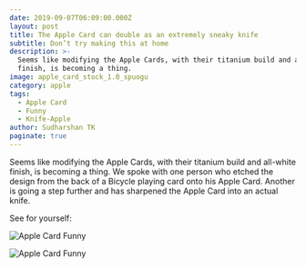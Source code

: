 ```yaml
---
date: 2019-09-07T06:09:00.000Z
layout: post
title: The Apple Card can double as an extremely sneaky knife
subtitle: Don’t try making this at home
description: >-
  Seems like modifying the Apple Cards, with their titanium build and all-white
  finish, is becoming a thing.
image: apple_card_stock_1.0_spuogu
category: apple
tags:
  - Apple Card
  - Funny
  - Knife-Apple
author: Sudharshan TK
paginate: true
---
```

Seems like modifying the Apple Cards, with their titanium build and all-white finish, is becoming a thing. We spoke with one person who etched the design from the back of a Bicycle playing card onto his Apple Card. Another is going a step further and has sharpened the Apple Card into an actual knife.

See for yourself:

![Apple Card Funny](https://res.cloudinary.com/read-write-tech/image/upload/v1567837707/_AMR___Sharpening_Titanium_Knife_made_of_Apple_Card_AMSR__1__u3ak1t.gif "Apple Card Knife")

![Apple Card Funny](https://res.cloudinary.com/read-write-tech/image/upload/v1567837755/_AMR___Sharpening_Titanium_Knife_made_of_Apple_Card_AMSR__2__vwtolr.gif "Knife")
